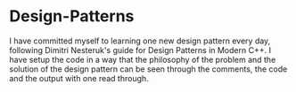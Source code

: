 # Design-Patterns
I have committed myself to learning one new design pattern every day, following Dimitri Nesteruk's guide for Design Patterns in Modern C++.
I have setup the code in a way that the philosophy of the problem and the solution of the design pattern can be seen through the comments, the code and the output with one read through.
